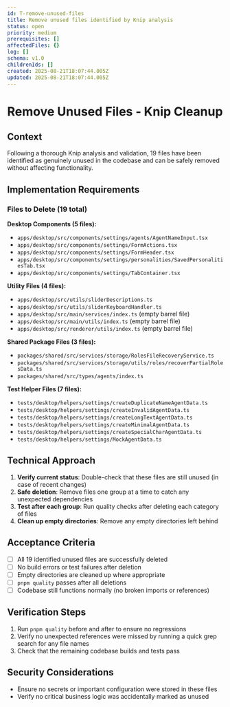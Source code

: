 ```yaml
---
id: T-remove-unused-files
title: Remove unused files identified by Knip analysis
status: open
priority: medium
prerequisites: []
affectedFiles: {}
log: []
schema: v1.0
childrenIds: []
created: 2025-08-21T18:07:44.005Z
updated: 2025-08-21T18:07:44.005Z
---
```


# Remove Unused Files - Knip Cleanup

## Context

Following a thorough Knip analysis and validation, 19 files have been identified as genuinely unused in the codebase and can be safely removed without affecting functionality.

## Implementation Requirements

### Files to Delete (19 total)

**Desktop Components (5 files):**

- `apps/desktop/src/components/settings/agents/AgentNameInput.tsx`
- `apps/desktop/src/components/settings/FormActions.tsx`
- `apps/desktop/src/components/settings/FormHeader.tsx`
- `apps/desktop/src/components/settings/personalities/SavedPersonalitiesTab.tsx`
- `apps/desktop/src/components/settings/TabContainer.tsx`

**Utility Files (4 files):**

- `apps/desktop/src/utils/sliderDescriptions.ts`
- `apps/desktop/src/utils/sliderKeyboardHandler.ts`
- `apps/desktop/src/main/services/index.ts` (empty barrel file)
- `apps/desktop/src/main/utils/index.ts` (empty barrel file)
- `apps/desktop/src/renderer/utils/index.ts` (empty barrel file)

**Shared Package Files (3 files):**

- `packages/shared/src/services/storage/RolesFileRecoveryService.ts`
- `packages/shared/src/services/storage/utils/roles/recoverPartialRolesData.ts`
- `packages/shared/src/types/agents/index.ts`

**Test Helper Files (7 files):**

- `tests/desktop/helpers/settings/createDuplicateNameAgentData.ts`
- `tests/desktop/helpers/settings/createInvalidAgentData.ts`
- `tests/desktop/helpers/settings/createLongTextAgentData.ts`
- `tests/desktop/helpers/settings/createMinimalAgentData.ts`
- `tests/desktop/helpers/settings/createSpecialCharAgentData.ts`
- `tests/desktop/helpers/settings/MockAgentData.ts`

## Technical Approach

1. **Verify current status**: Double-check that these files are still unused (in case of recent changes)
2. **Safe deletion**: Remove files one group at a time to catch any unexpected dependencies
3. **Test after each group**: Run quality checks after deleting each category of files
4. **Clean up empty directories**: Remove any empty directories left behind

## Acceptance Criteria

- [ ] All 19 identified unused files are successfully deleted
- [ ] No build errors or test failures after deletion
- [ ] Empty directories are cleaned up where appropriate
- [ ] `pnpm quality` passes after all deletions
- [ ] Codebase still functions normally (no broken imports or references)

## Verification Steps

1. Run `pnpm quality` before and after to ensure no regressions
2. Verify no unexpected references were missed by running a quick grep search for any file names
3. Check that the remaining codebase builds and tests pass

## Security Considerations

- Ensure no secrets or important configuration were stored in these files
- Verify no critical business logic was accidentally marked as unused
